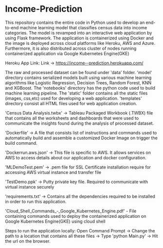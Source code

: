 # Income-Prediction
This repository contains the entire code in Python used to develop an end-to-end machine learning model that classifies census data into income categories. The model is revamped into an interactive web application by using Flask framework. The application is containerized using Docker and the image is deployed across cloud platforms like Heroku, AWS and Azure. Furthermore, it is also distributed across cluster of nodes running containerized application via Google Kubernetes Engine(GKE)

Heroku App Link:
Link -> https://income--prediction.herokuapp.com/

The raw and processed dataset can be found under 'data' folder.
'model' directory contains serialized models built using various machine learning algorithms like Logistic Regression, Decision Trees, Random Forest, KNN and XGBoost.
The 'notebooks' directory has the python code used to build machine learning pipeline.
The 'static' folder contains all the static files (images, css,etc) used for developing a web application.
'templates' directory consist all HTML files used for web application creation. 

'Census Data Analysis.twbx' -> Tableau Packaged Workbook (.TWBX) file that contains all the worksheets and dashboards that were used to communicate the insights found during the analysis of processed dataset. 

'Dockerfile' -> A file that consists list of instructions and commands used to automatically build and assemble a customized Docker Image on trigger the build command. 

'Dockerrun.aws.json' -> This file is specific to AWS. It allows services on AWS to access details about our application and docker configuration.

'MLDemoTest.pem' -> .pem file for SSL Certificate installation require for accessing AWS virtual instance and transfer file

'TestDemo.ppk' -> Putty private key file. Required to communicate with virtual instance securely 

'requirements.txt' -> Contains all the dependencies required to be installed in order to run this application.

'Cloud_Shell_Commands_-_Google_Kubernetes_Engine.pdf' - File containing commands used to deploy the containerized application on Google Kubernetes Engine(GKE) using cloud shell

Steps to run the application locally:
Open Command Prompt -> Change the path to a location that contains all these files -> Type 'python Main.py' -> Hit the url on the browser.
